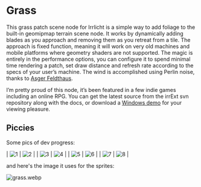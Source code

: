 # Grass

This grass patch scene node for Irrlicht is a simple way to add foliage to the
built-in geomipmap terrain scene node. It works by dynamically adding blades as
you approach and removing them as you retreat from a tile. The approach is fixed
function, meaning it will work on very old machines and mobile platforms where
geometry shaders are not supported. The magic is entirely in the performance
options, you can configure it to spend minimal time rendering a patch, set draw
distance and refresh rate according to the specs of your user’s machine. The
wind is accomplished using Perlin noise, thanks to
[Asger Feldthaus](https://web.archive.org/web/20161020072617/http://www.wc3jass.com/asger).

I’m pretty proud of this node, it’s been featured in a few indie games including
an online RPG. You can get the latest source from the irrExt svn repository
along with the docs, or download a [Windows demo](grass.zip) for your viewing
pleasure.

## Piccies

Some pics of dev progress:

| ![1](1.webp) | ![2](2.webp) |
| ![3](3.webp) | ![4](4.webp) |
| ![5](5.webp) | ![6](6.webp) |
| ![7](7.webp) | ![8](8.webp) |

and here's the image it uses for the sprites:

![grass.webp](grass.webp)

